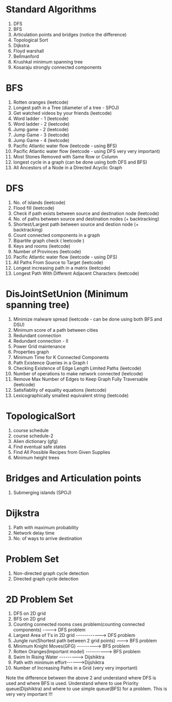 # Standard Algorithms
1) DFS
2) BFS
3) Articulation points and bridges (notice the difference)
4) Topological Sort
5) Dijkstra 
6) Floyd warshall
7) Bellmanford 
8) Krushkal minimum spanning tree
9) Kosaraju strongly connected components

# BFS 
1) Rotten oranges (leetcode)
1) Longest path in a Tree (diameter of a tree - SPOJ)
2) Get watched videos by your friends (leetcode)
3) Word ladder - 1 (leetcode)
4) Word ladder - 2 (leetcode)
5) Jump game - 2 (leetcode)
5) Jump Game - 3 (leetcode)
6) Jump Game - 4 (leetcode)
7) Pacific Atlantic water flow (leetcode - using BFS)
8) Pacific Atlantic water flow (leetcode - using DFS very very important)
9) Most Stones Removed with Same Row or Column
10) longest cycle in a graph (can be done using both DFS and BFS)
11) All Ancestors of a Node in a Directed Acyclic Graph

# DFS
1) No. of islands (leetcode)
2) Flood fill (leetcode)
3) Check if path exists between source and destination node (leetcode)
4) No. of paths between source and destination nodes (+ backtracking)
5) Shortest/Largest path between source and destion node (+ backtracking)
6) Count connected components in a graph
7) Bipartite graph check ( leetcode )
8) Keys and rooms (leetcode)
9) Number of Provinces (leetcode)
10) Pacific Atlantic water flow (leetcode - using DFS)
11) All Paths From Source to Target (leetcode)
12) Longest increasing path in a matrix (leetcode)
13) Longest Path With Different Adjacent Characters (leetcode)

# DisJointSetUnion (Minimum spanning tree)
1) Minimize malware spread (leetcode -  can be done using both BFS and DSU)
2) Minimum score of a path between cities
3) Redundant connection
4) Redundant connection - II
5) Power Grid maintenance
6) Properties graph
7) Minimum Time for K Connected Components
8) Path Existence Queries in a Graph I
9) Checking Existence of Edge Length Limited Paths (leetcode)
10) Number of operations to make network connected (leetcode)
11) Remove Max Number of Edges to Keep Graph Fully Traversable (leetcode)
12) Satisfiablity of equality equations (leetcode)
13) Lexicographically smallest equivalent string (leetcode)

# TopologicalSort
1) course schedule 
2) course schedule-2
3) Alien dictionary (gfg)
4) Find eventual safe states
5) Find All Possible Recipes from Given Supplies
6) Minimum height trees

# Bridges and Articulation points
1) Submerging islands (SPOJ)



# Dijkstra 
1) Path with maximum probability
2) Network delay time
4) No. of ways to arrive destination

# Problem Set
1) Non-directed graph cycle detection
2) Directed graph cycle detection

# 2D Problem Set 
1) DFS on 2D grid 
2) BFS on 2D grid 
3) Counting connected rooms cses problem(counting connected components) ----> DFS problem 
4) Largest Area of 1's in 2D grid ------------> DFS problem
5) Jungle run(Shortest path between 2 grid points) ---> BFS problem 
6) Minimum Knight Moves(GFG) ---------> BFS problem 
7) Rotten Oranges(Important model) ----------> BFS problem
8) Swim In Rising Water ---------> Dijshiktra 
9) Path with minimum effort------>Dijshiktra
10) Number of Increasing Paths in a Grid (very very important)

Note the difference between the above 2 and understand where DFS is used and where BFS is used. Understand where to use Priority queue(Dijshiktra) and where to use simple queue(BFS) for a problem. This is very very important !!!
